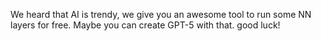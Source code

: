 We heard that AI is trendy, we give you an awesome tool to run some NN layers for free. Maybe you can create GPT-5 with that. good luck!
